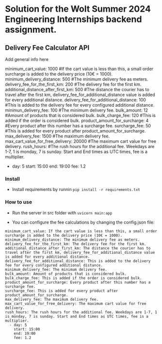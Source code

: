 # Solution for the Wolt Summer 2024 Engineering Internships backend assignment.

## Delivery Fee Calculator API

Add general info here

minimum_cart_value: 1000 #If the cart value is less than this, a small order surcharge is added to the delivery price (10€ = 1000).
minimum_delivery_distance: 500 #The minimum delivery fee as meters.
delivery_fee_for_the_first_km: 200 #The delivery fee for the first km.
additional_distance_after_first_km: 500 #The distance the courier has to travel after the first km, delivery_fee_for_additional_distance value is added for every additional distance.
delivery_fee_for_additional_distance: 100 #This is added to the delivery fee for every configured additional distance.
minimun_delivery_fee: 100 #The minimum delivery fee.
bulk_amount: 12 #Amount of products that is considered bulk.
bulk_charge_fee: 120 #This is added if the order is considered bulk.
product_amount_for_surcharge: 4 #Every product after this number has a surcharge fee.
surcharge_fee: 50 #This is added for every product after product_amount_for_surcharge.
max_delivery_fee: 1500 #The maximum delivery fee.
max_cart_value_for_free_delivery: 20000 #The maximum cart value for free delivery.
rush_hours: #The rush hours for the additional fee. Weekdays are 1-7, 1 is monday, 7 is sunday. Start and End times as UTC times, fee is a multiplier.
  - day: 5
    start: 15:00
    end: 19:00
    fee: 1.2

### Install

- Install requirements by runnin ```pip install -r requirements.txt```

### How to use

- Run the server in src folder with ```uvicorn main:app```

- You can configure the fee calculations by changing the config.json file:

```
minimum_cart_value: If the cart value is less than this, a small order surcharge is added to the delivery price (10€ = 1000).
minimum_delivery_distance: The minimum delivery fee as meters.
delivery_fee_for_the_first_km: The delivery fee for the first km.
additional_distance_after_first_km: The distance the courier has to travel after the first km, delivery_fee_for_additional_distance value is added for every additional distance.
delivery_fee_for_additional_distance: This is added to the delivery fee for every configured additional distance.
minimum_delivery_fee: The minimum delivery fee.
bulk_amount: Amount of products that is considered bulk.
bulk_charge_fee: This is added if the order is considered bulk.
product_amount_for_surcharge: Every product after this number has a surcharge fee.
surcharge_fee: This is added for every product after product_amount_for_surcharge.
max_delivery_fee: The maximum delivery fee.
max_cart_value_for_free_delivery: The maximum cart value for free delivery.
rush_hours: The rush hours for the additional fee. Weekdays are 1-7, 1 is monday, 7 is sunday. Start and End times as UTC times, fee is a multiplier.
  - day: 5
    start: 15:00
    end: 19:00
    fee: 1.2
```